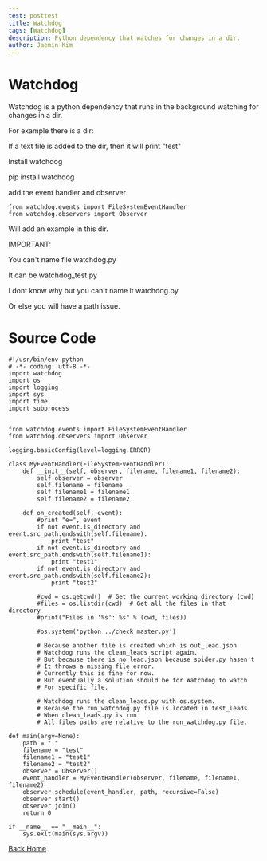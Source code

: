 ```yaml
---
test: posttest
title: Watchdog
tags: [Watchdog]
description: Python dependency that watches for changes in a dir.
author: Jaemin Kim
--- 
```


# Watchdog

Watchdog is a python dependency that runs in the background watching for changes in a dir.

For example there is a dir:

If a text file is added to the dir, then it will print "test"

Install watchdog

pip install watchdog 

add the event handler and observer

	from watchdog.events import FileSystemEventHandler
	from watchdog.observers import Observer

Will add an example in this dir.

IMPORTANT:

You can't name file watchdog.py

It can be watchdog_test.py

I dont know why but you can't name it watchdog.py

Or else you will have a path issue.


# Source Code

	#!/usr/bin/env python
	# -*- coding: utf-8 -*-
	import watchdog
	import os
	import logging
	import sys
	import time
	import subprocess


	from watchdog.events import FileSystemEventHandler
	from watchdog.observers import Observer

	logging.basicConfig(level=logging.ERROR)

	class MyEventHandler(FileSystemEventHandler):
		def __init__(self, observer, filename, filename1, filename2):
			self.observer = observer
			self.filename = filename
			self.filename1 = filename1
			self.filename2 = filename2

		def on_created(self, event):
			#print "e=", event
			if not event.is_directory and event.src_path.endswith(self.filename):
				print "test"
			if not event.is_directory and event.src_path.endswith(self.filename1):
				print "test1"   
			if not event.is_directory and event.src_path.endswith(self.filename2):
				print "test2"

			#cwd = os.getcwd()  # Get the current working directory (cwd)
			#files = os.listdir(cwd)  # Get all the files in that directory
			#print("Files in '%s': %s" % (cwd, files))
			
			#os.system('python ../check_master.py')

			# Because another file is created which is out_lead.json
			# Watchdog runs the clean_leads script again.
			# But because there is no lead.json because spider.py hasen't
			# It throws a missing file error.
			# Currently this is fine for now.
			# But eventually a solution should be for Watchdog to watch 
			# For specific file.

			# Watchdog runs the clean_leads.py with os.system.
			# Because the run_watchdog.py file is located in test_leads
			# When clean_leads.py is run
			# All files paths are relative to the run_watchdog.py file.

	def main(argv=None):
		path = "."
		filename = "test"
		filename1 = "test1"
		filename2 = "test2"
		observer = Observer()
		event_handler = MyEventHandler(observer, filename, filename1, filename2)
		observer.schedule(event_handler, path, recursive=False)
		observer.start()
		observer.join()
		return 0

	if __name__ == "__main__":
		sys.exit(main(sys.argv))

[Back Home](https://jaemnkm.github.io/jekyll-now/)